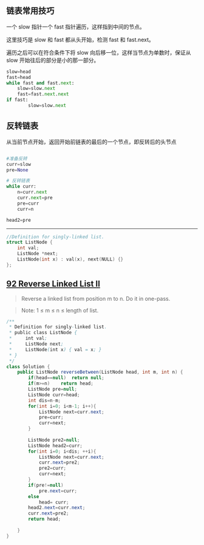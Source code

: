 ## 链表常用技巧

一个 slow 指针一个 fast 指针遍历，这样指到中间的节点。

这里技巧是 slow 和 fast 都从头开始，检测 fast 和 fast.next。

遍历之后可以在符合条件下将 slow 向后移一位，这样当节点为单数时，保证从 slow 开始往后的部分是小的那一部分。

```py
slow=head
fast=head
while fast and fast.next:
    slow=slow.next
    fast=fast.next.next
if fast:
        slow=slow.next
```

## 反转链表

从当前节点开始，返回开始前链表的最后的一个节点，即反转后的头节点

```py

#准备反转
curr=slow
pre=None     

# 反转链表
while curr:
    n=curr.next
    curr.next=pre
    pre=curr
    curr=n

head2=pre
```

----

```cpp
//Definition for singly-linked list.
struct ListNode {
    int val;
    ListNode *next;
    ListNode(int x) : val(x), next(NULL) {}
};


 ```

## [92 Reverse Linked List II](https://leetcode.com/problems/reverse-linked-list-ii/)

> Reverse a linked list from position m to n. Do it in one-pass.

> Note: 1 ≤ m ≤ n ≤ length of list.

```Java
/**
 * Definition for singly-linked list.
 * public class ListNode {
 *     int val;
 *     ListNode next;
 *     ListNode(int x) { val = x; }
 * }
 */
class Solution {
    public ListNode reverseBetween(ListNode head, int m, int n) {
        if(head==null)  return null;
        if(m>=n)    return head;
        ListNode pre=null;
        ListNode curr=head;
        int dis=n-m;
        for(int i=0; i<m-1; i++){
            ListNode next=curr.next;
            pre=curr;
            curr=next;
        }
        
        ListNode pre2=null;
        ListNode head2=curr;
        for(int i=0; i<dis; ++i){
            ListNode next=curr.next;
            curr.next=pre2;
            pre2=curr;
            curr=next;
        }
        if(pre!=null)
            pre.next=curr;
        else
            head= curr;
        head2.next=curr.next;
        curr.next=pre2;
        return head;
        
    }
}
```